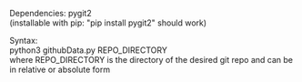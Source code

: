 Dependencies: pygit2  
(installable with pip: "pip install pygit2" should work)

Syntax:  
python3 githubData.py REPO_DIRECTORY  
where REPO_DIRECTORY is the directory of the desired git repo and can be in relative or absolute form

